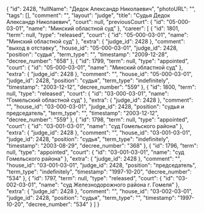 {
    "id": 2428,
    "fullName": "Дедок Александр Николаевич",
    "photoURL": "",
    "tags": [],
    "comment": "",
    "layout": "judge",
    "title": "Судья Дедок Александр Николаевич",
    "court": null,
    "previousCourt": {
        "id": "05-000-03-01",
        "name": "Минский областной суд"
    },
    "career": [
        {
            "id": 1801,
            "term": null,
            "type": "released",
            "court": {
                "id": "05-000-03-01",
                "name": "Минский областной суд"
            },
            "extra": {
                "judge_id": 2428
            },
            "comment": "выход в отставку",
            "house_id": "05-000-03-01",
            "judge_id": 2428,
            "position": "судья",
            "term_type": "",
            "timestamp": "2009-12-28",
            "decree_number": "658"
        },
        {
            "id": 1799,
            "term": null,
            "type": "appointed",
            "court": {
                "id": "05-000-03-01",
                "name": "Минский областной суд"
            },
            "extra": {
                "judge_id": 2428
            },
            "comment": "",
            "house_id": "05-000-03-01",
            "judge_id": 2428,
            "position": "судья",
            "term_type": "indefinitely",
            "timestamp": "2003-12-12",
            "decree_number": "559"
        },
        {
            "id": 1800,
            "term": null,
            "type": "released",
            "court": {
                "id": "03-000-03-01",
                "name": "Гомельский областной суд"
            },
            "extra": {
                "judge_id": 2428
            },
            "comment": "",
            "house_id": "03-000-03-01",
            "judge_id": 2428,
            "position": "судья и председатель",
            "term_type": "",
            "timestamp": "2003-12-12",
            "decree_number": "559"
        },
        {
            "id": 1798,
            "term": null,
            "type": "appointed",
            "court": {
                "id": "03-001-03-01",
                "name": "суд Гомельского района"
            },
            "extra": {
                "judge_id": 2428
            },
            "comment": "",
            "house_id": "03-001-03-01",
            "judge_id": 2428,
            "position": "судья",
            "term_type": "indefinitely",
            "timestamp": "2003-08-29",
            "decree_number": "368"
        },
        {
            "id": 1796,
            "term": null,
            "type": "appointed",
            "court": {
                "id": "03-001-03-01",
                "name": "суд Гомельского района"
            },
            "extra": {
                "judge_id": 2428
            },
            "comment": "",
            "house_id": "03-001-03-01",
            "judge_id": 2428,
            "position": "председатель",
            "term_type": "indefinitely",
            "timestamp": "1997-10-20",
            "decree_number": "534"
        },
        {
            "id": 1797,
            "term": null,
            "type": "released",
            "court": {
                "id": "03-002-03-01",
                "name": "суд Железнодорожного района г. Гомеля"
            },
            "extra": {
                "judge_id": 2428
            },
            "comment": "",
            "house_id": "03-002-03-01",
            "judge_id": 2428,
            "position": "судья",
            "term_type": "",
            "timestamp": "1997-10-20",
            "decree_number": "534"
        }
    ]
}